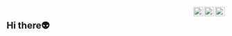 <a href="https://twitter.com/lonebots" target="_blank" rel="nofollow">
  <img align="right" alt="Pratik's Twitter" width="22px" src="https://cdn.jsdelivr.net/npm/simple-icons@v3/icons/twitter.svg" />
</a>
<a href="https://www.linkedin.com/in/lonebots" target="_blank" rel="nofollow">
  <img align="right" alt="Pratik's Linkdein" width="22px" src="https://cdn.jsdelivr.net/npm/simple-icons@v3/icons/linkedin.svg" />
</a>
<a href="https://www.instagram.com/lonebots" target="_blank" rel="nofollow">
  <img align="right" alt="Pratik's Insta" width="22px" src="https://cdn.jsdelivr.net/npm/simple-icons@v3/icons/instagram.svg" />
</a>

## Hi there👽

